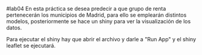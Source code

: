 #lab04
En esta práctica se desea predecir a que grupo de renta pertenecerán los municipios de 	Madrid, para ello se emplearán distintos modelos, posteriormente  se hace un shiny para ver la visualización de los datos.

Para ejecutar el shiny hay que abrir el  archivo y darle a "Run App" y el shiny leaflet se ejecutará.


